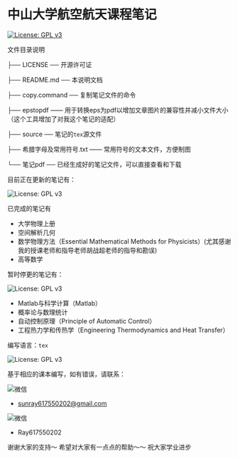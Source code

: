 # 中山大学航空航天课程笔记
[![License: GPL v3](https://img.shields.io/badge/License-GPL%20v3-blue.svg)](https://www.gnu.org/licenses/gpl-3.0)


文件目录说明

├── LICENSE ── 开源许可证

├── README.md ── 本说明文档

├── copy.command ── 复制笔记文件的命令

├── epstopdf —— 用于转换eps为pdf以增加文章图片的兼容性并减小文件大小（这个工具增加了对我这个笔记的适配）

├── source ── 笔记的`tex`源文件

├── 希腊字母及常用符号.txt —— 常用符号的文本文件，方便制图

└── 笔记pdf ── 已经生成好的笔记文件，可以直接查看和下载

目前正在更新的笔记有：

![License: GPL v3](https://img.shields.io/badge/Maintained%3F-yes-green.svg)

已完成的笔记有
* 大学物理上册
* 空间解析几何
* 数学物理方法（Essential Mathematical Methods for Physicists）(尤其感谢我的授课老师和指导老师胡战超老师的指导和勘误)
* 高等数学

暂时停更的笔记有：

![License: GPL v3](https://img.shields.io/badge/Maintained%3F-no-red.svg)
* Matlab与科学计算（Matlab）
* 概率论与数理统计
* 自动控制原理（Principle of Automatic Control）
* 工程热力学和传热学（Engineering Thermodynamics and Heat Transfer）



编写语言：`tex`

![License: GPL v3](https://img.shields.io/badge/Made%20with-LaTeX-1f425f.svg)

基于相应的课本编写，如有错误，请联系：

![微信](https://img.shields.io/badge/Gmail-D14836?style=for-the-badge&logo=gmail&logoColor=white)   

* sunray617550202@gmail.com

 ![微信](https://aleen42.github.io/badges/src/wechat.svg)  
 * Ray617550202

谢谢大家的支持～
希望对大家有一点点的帮助～～
祝大家学业进步
